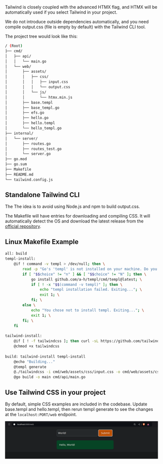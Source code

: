 Tailwind is closely coupled with the advanced HTMX flag, and HTMX will be automatically used if you select Tailwind in your project.

We do not introduce outside dependencies automatically, and you need compile output.css (file is empty by default) with the Tailwind CLI tool.

The project tree would look like this:
```bash
/ (Root)
├── cmd/
│   ├── api/
│   │   └── main.go
│   └── web/
│       ├── assets/
│       │   ├── css/
│       │   │   ├── input.css
│       │   │   └── output.css
│       │   └── js/
│       │       └── htmx.min.js
│       ├── base.templ
│       ├── base_templ.go
│       ├── efs.go
│       ├── hello.go
│       ├── hello.templ
│       └── hello_templ.go
├── internal/
│   └── server/
│       ├── routes.go
│       ├── routes_test.go 
│       └── server.go
├── go.mod
├── go.sum
├── Makefile
├── README.md
└── tailwind.config.js
```

## Standalone Tailwind CLI

The The idea is to avoid using Node.js and npm to build output.css.

The Makefile will have entries for downloading and compiling CSS. It will automatically detect the OS and download the latest release from the [official repository](https://github.com/tailwindlabs/tailwindcss/releases).

## Linux Makefile Example
```bash
all: build
templ-install:
	@if ! command -v templ > /dev/null; then \
		read -p "Go's 'templ' is not installed on your machine. Do you want to install it? [Y/n] " choice; \
		if [ "$$choice" != "n" ] && [ "$$choice" != "N" ]; then \
			go install github.com/a-h/templ/cmd/templ@latest; \
			if [ ! -x "$$(command -v templ)" ]; then \
				echo "templ installation failed. Exiting..."; \
				exit 1; \
			fi; \
		else \
			echo "You chose not to install templ. Exiting..."; \
			exit 1; \
		fi; \
	fi

tailwind-install:
	@if [ ! -f tailwindcss ]; then curl -sL https://github.com/tailwindlabs/tailwindcss/releases/latest/download/tailwindcss-linux-x64 -o tailwindcss; fi
	@chmod +x tailwindcss

build: tailwind-install templ-install
	@echo "Building..."
	@templ generate
	@./tailwindcss -i cmd/web/assets/css/input.css -o cmd/web/assets/css/output.css
	@go build -o main cmd/api/main.go
```

## Use Tailwind CSS in your project

By default, simple CSS examples are included in the codebase.
Update base.templ and hello.templ, then rerun templ generate to see the changes at the `localhost:PORT/web` endpoint.

![Tailwind](../public/tailwind.png)


